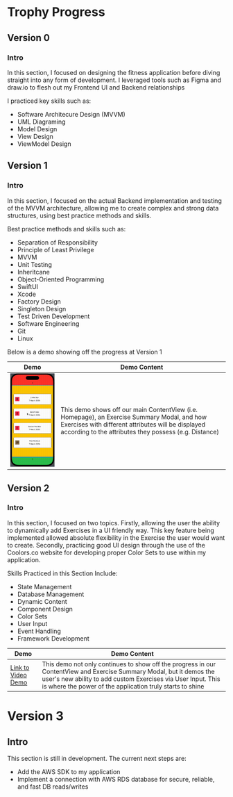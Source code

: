 # Trophy Progress

## Version 0

### Intro
In this section, I focused on designing the fitness application before diving straight into any form of development.
I leveraged tools such as Figma and draw.io to flesh out my Frontend UI and Backend relationships 

I practiced key skills such as: 
- Software Architecure Design (MVVM)
- UML Diagraming
- Model Design
- View Design
- ViewModel Design 

## Version 1
### Intro
In this section, I focused on the actual Backend implementation and testing of the MVVM architecture, allowing me to create complex and strong data structures, using best practice methods and skills.

Best practice methods and skills such as:
- Separation of Responsibility
- Principle of Least Privilege
- MVVM
- Unit Testing
- Inheritcane
- Object-Oriented Programming
- SwiftUI
- Xcode
- Factory Design
- Singleton Design
- Test Driven Development
- Software Engineering
- Git
- Linux

Below is a demo showing off the progress at Version 1

| Demo | Demo Content |
| --- | --- |
| ![Test Alt Text](Trophy/Assets/Videos/ExerciseModalDemo.v1.gif) | This demo shows off our main ContentView (i.e. Homepage), an Exercise Summary Modal, and how Exercises with different attributes will be displayed according to the attributes they possess (e.g. Distance)|

## Version 2
### Intro
In this section, I focused on two topics. 
Firstly, allowing the user the ability to dynamically add Exercises in a UI friendly way. This key feature being implemented allowed absolute flexibility in the Exercise the user would want to create.
Secondly, practicing good UI design through the use of the Coolors.co website for developing proper Color Sets to use within my application.  

Skills Practiced in this Section Include:
- State Management
- Database Management
- Dynamic Content
- Component Design
- Color Sets
- User Input
- Event Handling
- Framework Development

| Demo | Demo Content |
| -------------------- | ----- |
| [Link to Video Demo](https://drive.google.com/file/d/1XLULtfyo_SGpCxH-LduXSWSue9_EKtpH/view?usp=sharing) | This demo not only continues to show off the progress in our ContentView and Exercise Summary Modal, but it demos the user's new ability to add custom Exercises via User Input. This is where the power of the application truly starts to shine|

# Version 3
## Intro
This section is still in development. The current next steps are:
- Add the AWS SDK to my application
- Implement a connection with AWS RDS database for secure, reliable, and fast DB reads/writes 
